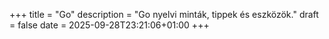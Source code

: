 +++
title = "Go"
description = "Go nyelvi minták, tippek és eszközök."
draft = false
date = 2025-09-28T23:21:06+01:00
+++